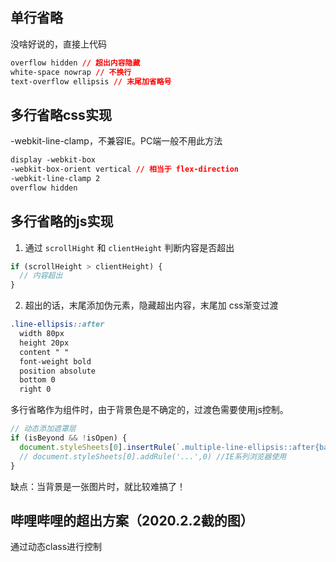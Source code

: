 ## 单行省略

没啥好说的，直接上代码
  ```css
  overflow hidden // 超出内容隐藏
  white-space nowrap // 不换行
  text-overflow ellipsis // 末尾加省略号
  ```

## 多行省略css实现

-webkit-line-clamp，不兼容IE。PC端一般不用此方法

  ```css
  display -webkit-box
  -webkit-box-orient vertical // 相当于 flex-direction
  -webkit-line-clamp 2
  overflow hidden
  ```

## 多行省略的js实现

1. 通过 `scrollHight` 和 `clientHeight` 判断内容是否超出
```js
if (scrollHeight > clientHeight) {
  // 内容超出
}
```
2. 超出的话，末尾添加伪元素，隐藏超出内容，末尾加 css渐变过渡
```css
.line-ellipsis::after
  width 80px
  height 20px
  content " "
  font-weight bold
  position absolute
  bottom 0
  right 0
```
多行省略作为组件时，由于背景色是不确定的，过渡色需要使用js控制。
```js
// 动态添加遮罩层
if (isBeyond && !isOpen) {
  document.styleSheets[0].insertRule(`.multiple-line-ellipsis::after{background: linear-gradient(to right, transparent, ${bgColor})}`,0) //chrome,firefox等非IE浏览器使用
  // document.styleSheets[0].addRule('...',0) //IE系列浏览器使用
}
```

缺点：当背景是一张图片时，就比较难搞了！

## 哔哩哔哩的超出方案（2020.2.2截的图）

通过动态class进行控制